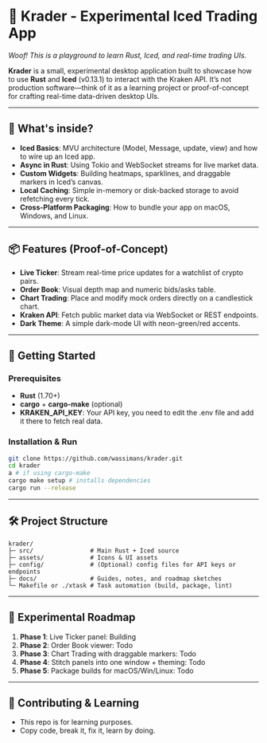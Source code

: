 # 🦑 Krader - Experimental Iced Trading App

*Woof! This is a playground to learn Rust, Iced, and real-time trading UIs.*

**Krader** is a small, experimental desktop application built to showcase how to use **Rust** and **Iced** (v0.13.1) to interact with the Kraken API. It’s not production software—think of it as a learning project or proof-of-concept for crafting real-time data-driven desktop UIs.

---

## 🚀 What's inside?

- **Iced Basics**: MVU architecture (Model, Message, update, view) and how to wire up an Iced app.
- **Async in Rust**: Using Tokio and WebSocket streams for live market data.
- **Custom Widgets**: Building heatmaps, sparklines, and draggable markers in Iced’s canvas.
- **Local Caching**: Simple in-memory or disk-backed storage to avoid refetching every tick.
- **Cross-Platform Packaging**: How to bundle your app on macOS, Windows, and Linux.

---

## 📦 Features (Proof-of-Concept)

- **Live Ticker**: Stream real-time price updates for a watchlist of crypto pairs.
- **Order Book**: Visual depth map and numeric bids/asks table.
- **Chart Trading**: Place and modify mock orders directly on a candlestick chart.
- **Kraken API**: Fetch public market data via WebSocket or REST endpoints.
- **Dark Theme**: A simple dark-mode UI with neon-green/red accents.

---

## 🏁 Getting Started

### Prerequisites
- **Rust** (1.70+)
- **cargo** + **cargo-make** (optional)
- **KRAKEN_API_KEY**: Your API key, you need to edit the .env file and add it there to fetch real data.

### Installation & Run

```bash
git clone https://github.com/wassimans/krader.git
cd krader
a # if using cargo-make
cargo make setup # installs dependencies
cargo run --release
```


---

## 🛠 Project Structure

```
krader/
├─ src/                # Main Rust + Iced source
├─ assets/             # Icons & UI assets
├─ config/             # (Optional) config files for API keys or endpoints
├─ docs/               # Guides, notes, and roadmap sketches
└─ Makefile or ./xtask # Task automation (build, package, lint)
```

---

## 📅 Experimental Roadmap

1. **Phase 1**: Live Ticker panel: Building
2. **Phase 2**: Order Book viewer: Todo
3. **Phase 3**: Chart Trading with draggable markers: Todo
4. **Phase 4**: Stitch panels into one window + theming: Todo
5. **Phase 5**: Package builds for macOS/Win/Linux: Todo

---

## 🤝 Contributing & Learning

- This repo is for learning purposes.
- Copy code, break it, fix it, learn by doing.


